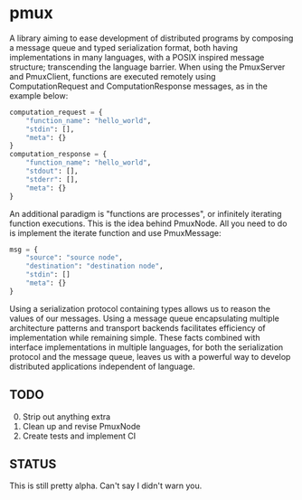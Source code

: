 # pmux
A library aiming to ease development of distributed programs by composing a message queue and typed serialization format, both having implementations in many languages, with a POSIX inspired message structure; transcending the language barrier.
When using the PmuxServer and PmuxClient, functions are executed remotely using ComputationRequest and ComputationResponse messages, as in the example below:
```python
computation_request = {
    "function_name": "hello_world",
    "stdin": [],
    "meta": {}
}
computation_response = {
    "function_name": "hello_world",
    "stdout": [],
    "stderr": [],
    "meta": {}
}
```

An additional paradigm is "functions are processes", or infinitely iterating function executions.
This is the idea behind PmuxNode.
All you need to do is implement the iterate function and use PmuxMessage:
```python
msg = {
    "source": "source node",
    "destination": "destination node",
    "stdin": []
    "meta": {}
}
```


Using a serialization protocol containing types allows us to reason the values of our messages.
Using a message queue encapsulating multiple architecture patterns and transport backends facilitates efficiency of implementation while remaining simple.
These facts combined with interface implementations in multiple languages, for both the serialization protocol and the message queue, leaves us with a powerful way to develop distributed applications independent of language.

## TODO
0. Strip out anything extra
1. Clean up and revise PmuxNode
2. Create tests and implement CI

## STATUS
This is still pretty alpha.
Can't say I didn't warn you.
